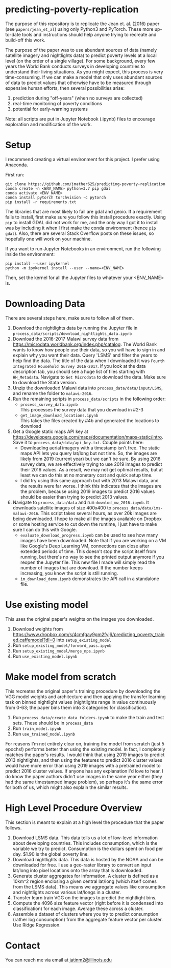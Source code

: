 # predicting-poverty-replication
The purpose of this repository is to replicate the Jean et. al. (2016) paper (see `papers/jean_et_al`) using only Python3 and PyTorch. These more up-to-date tools and instructions should help anyone trying to recreate and build-off this work.

The purpose of the paper was to use abundant sources of data (namely satellite imagery and nightlights data) to predict poverty levels at a local level (on the order of a single village). For some background, every few years the World Bank conducts surveys in developing countries to understand their living situations. As you might expect, this process is very time-consuming. If we can make a model that only uses abundant sources of data to predict values that otherwise have to be measured through expensive human efforts, then several possibilities arise:
1) prediction during "off-years" (when no surveys are collected)
2) real-time monitoring of poverty conditions
3) potential for early-warning systems

Note: all scripts are put in Jupyter Notebook (.ipynb) files to encourage exploration and modification of the work.

# Setup
I recommend creating a virtual environment for this project. I prefer using Anaconda.

First run:
```
git clone https://github.com/jmather625/predicting-poverty-replication
conda create -n <ENV_NAME> python=3.7 pip gdal
conda activate <ENV_NAME>
conda install pytorch torchvision -c pytorch
pip install -r requirements.txt
```
The libraries that are most likely to fail are gdal and geoio. If a requirement fails to install, first make sure you follow this install procedure exactly. Using `pip` to install GDAL did not work for me, and the only way I got it to install was by including it when I first make the conda environment (hence `pip gdal`). Also, there are several Stack Overflow posts on these issues, so hopefully one will work on your machine.

If you want to run Jupyter Notebooks in an environment, run the following inside the environment:
```
pip install --user ipykernel
python -m ipykernel install --user --name=<ENV_NAME>
```

Then, set the kernel for all the Jupyter files to whatever your <ENV_NAME> is.

# Downloading Data
There are several steps here, make sure to follow all of them.

1. Download the nightlights data by running the Jupyter file in `process_data/scripts/download_nightlights_data.ipynb`
2. Download the 2016-2017 Malawi survey data from https://microdata.worldbank.org/index.php/catalog. The World Bank wants to know how people use their data, so you will have to sign in and explain why you want their data. Query 'LSMS' and filter the years to help find the data. The title of the data when I downloaded it was `Fourth Integrated Household Survey 2016-2017`. If you look at the data description tab, you should see a huge list of files starting with `HH_Metadata`. Navigate to `Get Microdata` to download the data. Make sure to download the Stata version.
3. Unzip the downloaded Malawi data into `process_data/data/input/LSMS`, and rename the folder to `malawi-2016`.
4. Run the remaining scripts in `process_data/scripts` in the following order: <br>
    - `process_survey_data.ipynb` <br>
        This processes the survey data that you download in #2-3<br>
    - `get_image_download_locations.ipynb` <br>
        This takes the files created by #4b and generated the locations to download <br>
5. Get a Google static maps API key at https://developers.google.com/maps/documentation/maps-static/intro. Save it to `process_data/data/api_key.txt`. Couple points here: <br>
    - Downloading aerial imagery with a timestamp isn't free. The static maps API lets you query lat/long but not time. So, the images are likely from 2019 (current year) but we can't be sure. By using 2016 survey data, we are effectively trying to use 2019 images to predict their 2016 values. As a result, we may not get optimal results, but at least we can do this at no monetary cost and quick setup time. <br>
    - I did try using this same approach but with 2013 Malawi data, and the results were far worse. I think this indicates that the images are the problem, because using 2019 images to predict 2016 values should be easier than trying to predict 2013 values.
6. Navigate to `process_data/data` and run `downlod_mw_2016.ipynb`. It downloads satellite images of size 400x400 to `process_data/data/ims-malawi-2016`. This script takes several hours, as over 20k images are being downloaded. I hope to make all the images available on Dropbox or some hosting service to cut down the runtime, I just have to make sure I can do this with Google. <br>
    - `evaluate_download_progress.ipynb` can be used to see how many images have been downloaded. Note that if you are working on a VM like Google's Deep Learning VM, connections can close after extended periods of time. This doesn't stop the script itself from running, but there's no way to see the printed output anymore if you reopen the Jupyter file. This new file I made will simply read the number of images that are download. If the number keeps increasing, you know the script is still running. <br>
    - `im_download_demo.ipynb` demonstrates the API call in a standalone file.

# Use existing model
This uses the original paper's weights on the images you downloaded.

1. Download weights from https://www.dropbox.com/s/4cmfgay9gm2fyj6/predicting_poverty_trained.caffemodel?dl=0 into `setup_existing_model`
2. Run `setup_existing_model/forward_pass.ipynb`
3. Run `setup_existing_model/merge_nps.ipynb`
4. Run `use_existing_model.ipynb`


# Make model from scratch
This recreates the original paper's training procedure by downloading the VGG model weights and architecture and then applying the transfer learning task on binned nightlight values (nightlights range in value continuously from 0-63; the paper bins them into 3 categories for classification).

1. Run `process_data/create_data_folders.ipynb` to make the train and test sets. These should be in `process_data`
2. Run `train_model.ipynb`
3. Run `use_trained_model.ipynb`

For reasons I'm not entirely clear on, training the model from scratch (just 5 epochs!) performs better than using the existing model. In fact, I completely matches the paper's results. I would think that using 2019 images to predict 2013 nightlights, and then using the features to predict 2016 cluster values would have more error than using 2019 images with a pretrained model to predict 2016 cluster values. If anyone has any explanation I'd love to hear. I do know the paper authors didn't use images in the same year either (they had the same timestamped image problem), so perhaps it's the same error for both of us, which might also explain the similar results.


# High Level Procedure Overview
This section is meant to explain at a high level the procedure that the paper follows.

1. Download LSMS data. This data tells us a lot of low-level information about developing countries. This includes consumption, which is the variable we try to predict. Consumption is the dollars spent on food per day. $1.90 is the global poverty line.
2. Download nightlights data. This data is hosted by the NOAA and can be downloaded for free. I use a geo-raster library to convert an input lat/long into pixel locations onto the array that is downloaded.
3. Generate cluster aggregates for information. A cluster is defined as a 10km^2 region enclosing a given central lat/long (which itself comes from the LSMS data). This means we aggregate values like consumption and nightlights across various lat/longs in a cluster.
4. Transfer learn train VGG on the images to predict the nightlight bins.
5. Compute the 4096 size feature vector (right before it is condensed into classification) for each image. Average these across a cluster.
6. Assemble a dataset of clusters where you try to predict consumption (rather log consumption) from the aggregate feature vector per cluster. Use Ridge Regression.


# Contact
You can reach me via email at jatinm2@illinois.edu



